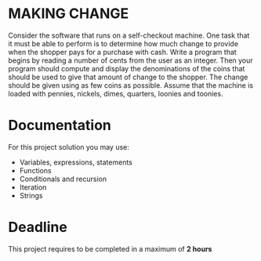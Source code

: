 # MAKING CHANGE

Consider the software that runs on a self-checkout machine. 
One task that it must be able to perform is to determine how much change to provide when the shopper pays for a purchase with cash.
Write a program that begins by reading a number of cents from the user as an integer. 
Then your program should compute and display the denominations of the coins that should be used to give that amount of change to the shopper. 
The change should be given using as few coins as possible. Assume that the machine is loaded with pennies, nickels, dimes, quarters, loonies and toonies.

# Documentation

For this project solution you may use:

- Variables, expressions, statements
- Functions
- Conditionals and recursion
- Iteration
- Strings

# Deadline

This project requires to be completed in a maximum of **2 hours**

